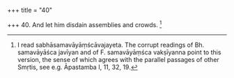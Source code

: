+++
title = "40"

+++
40. And let him disdain assemblies and crowds. [^27] 


[^27]:  I read sabhāsamavāyāṃścāvajayeta. The corrupt readings of Bh. samavāyāśca javīyan and of F. samavāyāṃśca vakṣīyanna point to this version, the sense of which agrees with the parallel passages of other Smṛtis, see e.g. Āpastamba I, 11, 32, 19.
